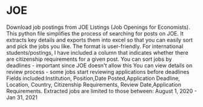 # JOE
Download job postings from JOE Listings (Job Openings for Economists).
This python file simplifies the process of searching for posts on JOE. 
It extracts key details and exports them into excel so that you can easily sort
and pick the jobs you like. The format is user-friendly.
For international students/postings, I have included a column that indicates whether 
there are citizenship requirements for a given post.
You can sort jobs by deadlines - important since JOE doesn't allow this
You can view details on review process - some jobs start reviewing applications before deadlines
Fields included:Institution, Position,Date Posted,Application Deadline, Location, Country,
Citizenship Requirements, Review Date,Application Requirements.
Extracted jobs are limited to those between: August 1, 2020 - Jan 31, 2021
